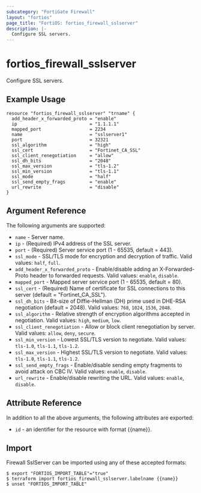 ```yaml
---
subcategory: "FortiGate Firewall"
layout: "fortios"
page_title: "FortiOS: fortios_firewall_sslserver"
description: |-
  Configure SSL servers.
---
```


# fortios_firewall_sslserver
Configure SSL servers.

## Example Usage

```hcl
resource "fortios_firewall_sslserver" "trname" {
  add_header_x_forwarded_proto = "enable"
  ip                           = "1.1.1.1"
  mapped_port                  = 2234
  name                         = "sslserver1"
  port                         = 32321
  ssl_algorithm                = "high"
  ssl_cert                     = "Fortinet_CA_SSL"
  ssl_client_renegotiation     = "allow"
  ssl_dh_bits                  = "2048"
  ssl_max_version              = "tls-1.2"
  ssl_min_version              = "tls-1.1"
  ssl_mode                     = "half"
  ssl_send_empty_frags         = "enable"
  url_rewrite                  = "disable"
}
```

## Argument Reference

The following arguments are supported:

* `name` - Server name.
* `ip` - (Required) IPv4 address of the SSL server.
* `port` - (Required) Server service port (1 - 65535, default = 443).
* `ssl_mode` - SSL/TLS mode for encryption and decryption of traffic. Valid values: `half`, `full`.
* `add_header_x_forwarded_proto` - Enable/disable adding an X-Forwarded-Proto header to forwarded requests. Valid values: `enable`, `disable`.
* `mapped_port` - Mapped server service port (1 - 65535, default = 80).
* `ssl_cert` - (Required) Name of certificate for SSL connections to this server (default = "Fortinet_CA_SSL").
* `ssl_dh_bits` - Bit-size of Diffie-Hellman (DH) prime used in DHE-RSA negotiation (default = 2048). Valid values: `768`, `1024`, `1536`, `2048`.
* `ssl_algorithm` - Relative strength of encryption algorithms accepted in negotiation. Valid values: `high`, `medium`, `low`.
* `ssl_client_renegotiation` - Allow or block client renegotiation by server. Valid values: `allow`, `deny`, `secure`.
* `ssl_min_version` - Lowest SSL/TLS version to negotiate. Valid values: `tls-1.0`, `tls-1.1`, `tls-1.2`.
* `ssl_max_version` - Highest SSL/TLS version to negotiate. Valid values: `tls-1.0`, `tls-1.1`, `tls-1.2`.
* `ssl_send_empty_frags` - Enable/disable sending empty fragments to avoid attack on CBC IV. Valid values: `enable`, `disable`.
* `url_rewrite` - Enable/disable rewriting the URL. Valid values: `enable`, `disable`.


## Attribute Reference

In addition to all the above arguments, the following attributes are exported:
* `id` - an identifier for the resource with format {{name}}.

## Import

Firewall SslServer can be imported using any of these accepted formats:
```
$ export "FORTIOS_IMPORT_TABLE"="true"
$ terraform import fortios_firewall_sslserver.labelname {{name}}
$ unset "FORTIOS_IMPORT_TABLE"
```
